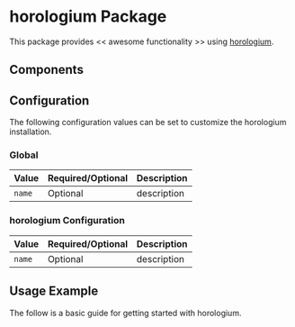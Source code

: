 # horologium Package

This package provides << awesome functionality >> using [horologium](https://INFO_NEEDED).

## Components

## Configuration

The following configuration values can be set to customize the horologium installation.

### Global

| Value | Required/Optional | Description |
|-------|-------------------|-------------|
| `name` | Optional | description |

### horologium Configuration

| Value | Required/Optional | Description |
|-------|-------------------|-------------|
| `name` | Optional | description |

## Usage Example

The follow is a basic guide for getting started with horologium.
